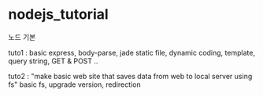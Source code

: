 # nodejs_tutorial
노드 기본 

tuto1 : 
basic express, body-parse, jade
static file, dynamic coding, template, query string, GET & POST ..

tuto2 : 
"make basic web site that saves data from web to local server using fs"
basic fs, upgrade version, redirection
